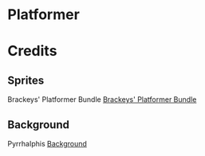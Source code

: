 # Platformer

# Credits

## Sprites

Brackeys' Platformer Bundle
[Brackeys' Platformer Bundle](https://brackeysgames.itch.io/brackeys-platformer-bundle)

## Background

PyrrhaIphis
[Background](https://pyrrhaiphis.itch.io/united-kingdom-visual-novel-backgrounds)
